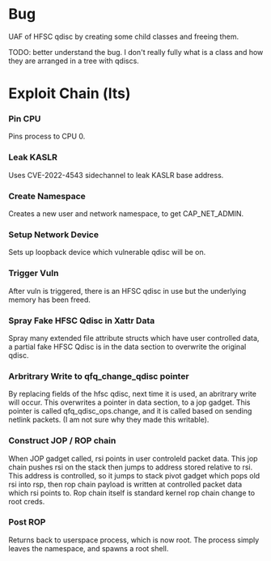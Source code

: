 # Bug
UAF of HFSC qdisc by creating some child classes and freeing them.

TODO: better understand the bug. I don't really fully what is a class and how they are arranged in a tree with qdiscs.

# Exploit Chain (lts)

### Pin CPU
Pins process to CPU 0.

### Leak KASLR
Uses CVE-2022-4543 sidechannel to leak KASLR base address.

### Create Namespace
Creates a new user and network namespace, to get CAP_NET_ADMIN.

### Setup Network Device
Sets up loopback device which vulnerable qdisc will be on.

### Trigger Vuln
After vuln is triggered, there is an HFSC qdisc in use but the underlying memory has been freed.

### Spray Fake HFSC Qdisc in Xattr Data
Spray many extended file attribute structs which have user controlled data, a partial fake HFSC Qdisc is in the data section to overwrite the original qdisc.

### Arbritrary Write to qfq_change_qdisc pointer
By replacing fields of the hfsc qdisc, next time it is used, an abritrary write will occur.
This overwrites a pointer in data section, to a jop gadget.
This pointer is called qfq_qdisc_ops.change, and it is called based on sending netlink packets. (I am not sure why they made this writable).

### Construct JOP / ROP chain
When JOP gadget called, rsi points in user controleld packet data. This jop chain pushes rsi on the stack then jumps to address stored relative to rsi.
This address is controlled, so it jumps to stack pivot gadget which pops old rsi into rsp, then rop chain payload is written at controlled packet data which rsi points to.
Rop chain itself is standard kernel rop chain change to root creds.

### Post ROP
Returns back to userspace process, which is now root. The process simply leaves the namespace, and spawns a root shell.